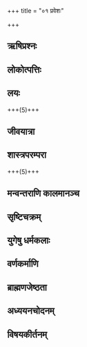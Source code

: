 +++
title = "०१ प्रवेशः"

+++

## ऋषिप्रश्नः
<div class="js_include " url="/kalpAntaram/smRtiH/manuH/vishvAsa_prastutiH/01_praveshaH/001_manum_ekAgram.md"  newLevelForH1="4" title="None" > </div>
  

<div class="js_include " url="/kalpAntaram/smRtiH/manuH/vishvAsa_prastutiH/01_praveshaH/002_bhagavan_sarvavarNAnAm.md"  newLevelForH1="4" title="None" > </div>
  

<div class="js_include " url="/kalpAntaram/smRtiH/manuH/vishvAsa_prastutiH/01_praveshaH/003_tvam_eko.md"  newLevelForH1="4" title="None" > </div>
  

<div class="js_include " url="/kalpAntaram/smRtiH/manuH/vishvAsa_prastutiH/01_praveshaH/004_sa_taiH.md"  newLevelForH1="4" title="None" > </div>
  

## लोकोत्पत्तिः
<div class="js_include " url="/kalpAntaram/smRtiH/manuH/vishvAsa_prastutiH/01_praveshaH/005_AsId_idam.md"  newLevelForH1="4" title="None" > </div>
  

<div class="js_include " url="/kalpAntaram/smRtiH/manuH/vishvAsa_prastutiH/01_praveshaH/006_tataH_svayambhUr.md"  newLevelForH1="4" title="None" > </div>
  

<div class="js_include " url="/kalpAntaram/smRtiH/manuH/vishvAsa_prastutiH/01_praveshaH/007_yo.asAv.md"  newLevelForH1="4" title="None" > </div>
  

<div class="js_include " url="/kalpAntaram/smRtiH/manuH/vishvAsa_prastutiH/01_praveshaH/008_so.abhidhyAya.md"  newLevelForH1="4" title="None" > </div>
  

<div class="js_include " url="/kalpAntaram/smRtiH/manuH/vishvAsa_prastutiH/01_praveshaH/009_tad_aNDam.md"  newLevelForH1="4" title="None" > </div>
  

<div class="js_include " url="/kalpAntaram/smRtiH/manuH/vishvAsa_prastutiH/01_praveshaH/010_Apo_narA.md"  newLevelForH1="4" title="None" > </div>
  

<div class="js_include " url="/kalpAntaram/smRtiH/manuH/vishvAsa_prastutiH/01_praveshaH/011_yat_tat.md"  newLevelForH1="4" title="None" > </div>
  

<div class="js_include " url="/kalpAntaram/smRtiH/manuH/vishvAsa_prastutiH/01_praveshaH/012_tasminn_aNDe.md"  newLevelForH1="4" title="None" > </div>
  

<div class="js_include " url="/kalpAntaram/smRtiH/manuH/vishvAsa_prastutiH/01_praveshaH/013_tAbhyAM_sa.md"  newLevelForH1="4" title="None" > </div>
  

<div class="js_include " url="/kalpAntaram/smRtiH/manuH/vishvAsa_prastutiH/01_praveshaH/014_udbabarhAtmanash_chaiva.md"  newLevelForH1="4" title="None" > </div>
  

<div class="js_include " url="/kalpAntaram/smRtiH/manuH/vishvAsa_prastutiH/01_praveshaH/015_mahAntam_eva.md"  newLevelForH1="4" title="None" > </div>
  

<div class="js_include " url="/kalpAntaram/smRtiH/manuH/vishvAsa_prastutiH/01_praveshaH/016_teShAn_tv.md"  newLevelForH1="4" title="None" > </div>
  

<div class="js_include " url="/kalpAntaram/smRtiH/manuH/vishvAsa_prastutiH/01_praveshaH/017_yan_mUrty-avayavAH.md"  newLevelForH1="4" title="None" > </div>
  

<div class="js_include " url="/kalpAntaram/smRtiH/manuH/vishvAsa_prastutiH/01_praveshaH/018_tad_Avishanti.md"  newLevelForH1="4" title="None" > </div>
  

<div class="js_include " url="/kalpAntaram/smRtiH/manuH/vishvAsa_prastutiH/01_praveshaH/019_teShAm_idam.md"  newLevelForH1="4" title="None" > </div>
  

<div class="js_include " url="/kalpAntaram/smRtiH/manuH/vishvAsa_prastutiH/01_praveshaH/020_AdyAdyasya_guNam.md"  newLevelForH1="4" title="None" > </div>
  

<div class="js_include " url="/kalpAntaram/smRtiH/manuH/vishvAsa_prastutiH/01_praveshaH/021_sarveShAn_tu.md"  newLevelForH1="4" title="None" > </div>
  

<div class="js_include " url="/kalpAntaram/smRtiH/manuH/vishvAsa_prastutiH/01_praveshaH/022_karmAtmanA~n_cha.md"  newLevelForH1="4" title="None" > </div>
  

<div class="js_include " url="/kalpAntaram/smRtiH/manuH/vishvAsa_prastutiH/01_praveshaH/023_agni-vAyu-ravibhyas_tu.md"  newLevelForH1="4" title="None" > </div>
  

<div class="js_include " url="/kalpAntaram/smRtiH/manuH/vishvAsa_prastutiH/01_praveshaH/024_kAla~N_kAlavibhaktIsh.md"  newLevelForH1="4" title="None" > </div>
  

<div class="js_include " url="/kalpAntaram/smRtiH/manuH/vishvAsa_prastutiH/01_praveshaH/025_tapo_vAcham.md"  newLevelForH1="4" title="None" > </div>
  

<div class="js_include " url="/kalpAntaram/smRtiH/manuH/vishvAsa_prastutiH/01_praveshaH/026_karmaNA~n_cha.md"  newLevelForH1="4" title="None" > </div>
  

<div class="js_include " url="/kalpAntaram/smRtiH/manuH/vishvAsa_prastutiH/01_praveshaH/027_aNvyo_mAtrA.md"  newLevelForH1="4" title="None" > </div>
  

<div class="js_include " url="/kalpAntaram/smRtiH/manuH/vishvAsa_prastutiH/01_praveshaH/028_yan_tu.md"  newLevelForH1="4" title="None" > </div>
  

<div class="js_include " url="/kalpAntaram/smRtiH/manuH/vishvAsa_prastutiH/01_praveshaH/029_hiMsrAhiMsre_mRdu-krUre.md"  newLevelForH1="4" title="None" > </div>
  

<div class="js_include " url="/kalpAntaram/smRtiH/manuH/vishvAsa_prastutiH/01_praveshaH/030_yathA_rtu-lingAny.md"  newLevelForH1="4" title="None" > </div>
  

<div class="js_include " url="/kalpAntaram/smRtiH/manuH/vishvAsa_prastutiH/01_praveshaH/031_lokAnAn_tu.md"  newLevelForH1="4" title="None" > </div>
  

<div class="js_include " url="/kalpAntaram/smRtiH/manuH/vishvAsa_prastutiH/01_praveshaH/032_dvidhA_kRtvAtmano.md"  newLevelForH1="4" title="None" > </div>
  

<div class="js_include " url="/kalpAntaram/smRtiH/manuH/vishvAsa_prastutiH/01_praveshaH/033_tapas_taptvAsRjad.md"  newLevelForH1="4" title="None" > </div>
  

<div class="js_include " url="/kalpAntaram/smRtiH/manuH/vishvAsa_prastutiH/01_praveshaH/034_aham_prajAH.md"  newLevelForH1="4" title="None" > </div>
  

<div class="js_include " url="/kalpAntaram/smRtiH/manuH/vishvAsa_prastutiH/01_praveshaH/035_marIchim_atry-angirasau.md"  newLevelForH1="4" title="None" > </div>
  

<div class="js_include " url="/kalpAntaram/smRtiH/manuH/vishvAsa_prastutiH/01_praveshaH/036_ete_manUMs.md"  newLevelForH1="4" title="None" > </div>
  

<div class="js_include " url="/kalpAntaram/smRtiH/manuH/vishvAsa_prastutiH/01_praveshaH/037_yaxa-raxaH-pishAchAMsh_cha.md"  newLevelForH1="4" title="None" > </div>
  

<div class="js_include " url="/kalpAntaram/smRtiH/manuH/vishvAsa_prastutiH/01_praveshaH/038_vidyuto.ashani-meghAMsh.md"  newLevelForH1="4" title="None" > </div>
  

<div class="js_include " url="/kalpAntaram/smRtiH/manuH/vishvAsa_prastutiH/01_praveshaH/039_kinnarAn_vAnarAn.md"  newLevelForH1="4" title="None" > </div>
  

<div class="js_include " url="/kalpAntaram/smRtiH/manuH/vishvAsa_prastutiH/01_praveshaH/040_kRmi-kITa-patangAMsh_cha.md"  newLevelForH1="4" title="None" > </div>
  

<div class="js_include " url="/kalpAntaram/smRtiH/manuH/vishvAsa_prastutiH/01_praveshaH/041_evam_etair.md"  newLevelForH1="4" title="None" > </div>
  

<div class="js_include " url="/kalpAntaram/smRtiH/manuH/vishvAsa_prastutiH/01_praveshaH/042_yeShAn_tu.md"  newLevelForH1="4" title="None" > </div>
  

<div class="js_include " url="/kalpAntaram/smRtiH/manuH/vishvAsa_prastutiH/01_praveshaH/043_pashavash_cha.md"  newLevelForH1="4" title="None" > </div>
  

<div class="js_include " url="/kalpAntaram/smRtiH/manuH/vishvAsa_prastutiH/01_praveshaH/044_aNDAjAH_paxiNaH.md"  newLevelForH1="4" title="None" > </div>
  

<div class="js_include " url="/kalpAntaram/smRtiH/manuH/vishvAsa_prastutiH/01_praveshaH/045_svedajan_daMsha-mashakam.md"  newLevelForH1="4" title="None" > </div>
  

<div class="js_include " url="/kalpAntaram/smRtiH/manuH/vishvAsa_prastutiH/01_praveshaH/046_udbhijjAH_sthAvarAH.md"  newLevelForH1="4" title="None" > </div>
  

<div class="js_include " url="/kalpAntaram/smRtiH/manuH/vishvAsa_prastutiH/01_praveshaH/047_apuShpAH_phalavanto.md"  newLevelForH1="4" title="None" > </div>
  

<div class="js_include " url="/kalpAntaram/smRtiH/manuH/vishvAsa_prastutiH/01_praveshaH/048_guchCha-gulman_tu.md"  newLevelForH1="4" title="None" > </div>
  

<div class="js_include " url="/kalpAntaram/smRtiH/manuH/vishvAsa_prastutiH/01_praveshaH/049_tamasA_bahu-rUpeNa.md"  newLevelForH1="4" title="None" > </div>
  

<div class="js_include " url="/kalpAntaram/smRtiH/manuH/vishvAsa_prastutiH/01_praveshaH/050_etad-antAs_tu.md"  newLevelForH1="4" title="None" > </div>
  

<div class="js_include " url="/kalpAntaram/smRtiH/manuH/vishvAsa_prastutiH/01_praveshaH/051_evaM_sarvam.md"  newLevelForH1="4" title="None" > </div>
  

## लयः
<div class="js_include " url="/kalpAntaram/smRtiH/manuH/vishvAsa_prastutiH/01_praveshaH/052_yadA_sa.md"  newLevelForH1="4" title="None" > </div>
+++(5)+++  

<div class="js_include " url="/kalpAntaram/smRtiH/manuH/vishvAsa_prastutiH/01_praveshaH/053_tasmin_svapiti.md"  newLevelForH1="4" title="None" > </div>
  

<div class="js_include " url="/kalpAntaram/smRtiH/manuH/vishvAsa_prastutiH/01_praveshaH/054_yugapat_tu.md"  newLevelForH1="4" title="None" > </div>
  

## जीवयात्रा
<div class="js_include " url="/kalpAntaram/smRtiH/manuH/vishvAsa_prastutiH/01_praveshaH/055_tamo.ayam.md"  newLevelForH1="4" title="None" > </div>
  

<div class="js_include " url="/kalpAntaram/smRtiH/manuH/vishvAsa_prastutiH/01_praveshaH/056_yadANumAtriko_bhUtvA.md"  newLevelForH1="4" title="None" > </div>
  

<div class="js_include " url="/kalpAntaram/smRtiH/manuH/vishvAsa_prastutiH/01_praveshaH/057_evaM_sa.md"  newLevelForH1="4" title="None" > </div>
  

## शास्त्रपरम्परा
<div class="js_include " url="/kalpAntaram/smRtiH/manuH/vishvAsa_prastutiH/01_praveshaH/058_idaM_shAstram.md"  newLevelForH1="4" title="None" > </div>
  

<div class="js_include " url="/kalpAntaram/smRtiH/manuH/vishvAsa_prastutiH/01_praveshaH/059_etad_vo.md"  newLevelForH1="4" title="None" > </div>
+++(5)+++  

<div class="js_include " url="/kalpAntaram/smRtiH/manuH/vishvAsa_prastutiH/01_praveshaH/060_tatas_tathA.md"  newLevelForH1="4" title="None" > </div>
  

## मन्वन्तराणि कालमानञ्च
<div class="js_include " url="/kalpAntaram/smRtiH/manuH/vishvAsa_prastutiH/01_praveshaH/061_svAyambhuvasyA-sya_manoH.md"  newLevelForH1="4" title="None" > </div>
  

<div class="js_include " url="/kalpAntaram/smRtiH/manuH/vishvAsa_prastutiH/01_praveshaH/062_svArochiShash_chottamash.md"  newLevelForH1="4" title="None" > </div>
  

<div class="js_include " url="/kalpAntaram/smRtiH/manuH/vishvAsa_prastutiH/01_praveshaH/063_svAyambhuvAdyAH_saptaite.md"  newLevelForH1="4" title="None" > </div>
  

<div class="js_include " url="/kalpAntaram/smRtiH/manuH/vishvAsa_prastutiH/01_praveshaH/064_nimeShA_dasha.md"  newLevelForH1="4" title="None" > </div>
  

<div class="js_include " url="/kalpAntaram/smRtiH/manuH/vishvAsa_prastutiH/01_praveshaH/065_ahorAtre_vibhajate.md"  newLevelForH1="4" title="None" > </div>
  

<div class="js_include " url="/kalpAntaram/smRtiH/manuH/vishvAsa_prastutiH/01_praveshaH/066_pitrye_rAtry-ahanI.md"  newLevelForH1="4" title="None" > </div>
  

<div class="js_include " url="/kalpAntaram/smRtiH/manuH/vishvAsa_prastutiH/01_praveshaH/067_daive_rAtry-ahanI.md"  newLevelForH1="4" title="None" > </div>
  

<div class="js_include " url="/kalpAntaram/smRtiH/manuH/vishvAsa_prastutiH/01_praveshaH/068_brAhmasya_tu.md"  newLevelForH1="4" title="None" > </div>
  

<div class="js_include " url="/kalpAntaram/smRtiH/manuH/vishvAsa_prastutiH/01_praveshaH/069_chatvAry_AhuH.md"  newLevelForH1="4" title="None" > </div>
  

<div class="js_include " url="/kalpAntaram/smRtiH/manuH/vishvAsa_prastutiH/01_praveshaH/070_itareShu_sa-sandhyeShu.md"  newLevelForH1="4" title="None" > </div>
  

<div class="js_include " url="/kalpAntaram/smRtiH/manuH/vishvAsa_prastutiH/01_praveshaH/071_yad_etat.md"  newLevelForH1="4" title="None" > </div>
  

<div class="js_include " url="/kalpAntaram/smRtiH/manuH/vishvAsa_prastutiH/01_praveshaH/072_daivikAnAM_yugAnAm.md"  newLevelForH1="4" title="None" > </div>
  

<div class="js_include " url="/kalpAntaram/smRtiH/manuH/vishvAsa_prastutiH/01_praveshaH/073_tad_vai.md"  newLevelForH1="4" title="None" > </div>
  

## सृष्टिचक्रम्
<div class="js_include " url="/kalpAntaram/smRtiH/manuH/vishvAsa_prastutiH/01_praveshaH/074_tasya_so.md"  newLevelForH1="4" title="None" > </div>
  

<div class="js_include " url="/kalpAntaram/smRtiH/manuH/vishvAsa_prastutiH/01_praveshaH/075_manaH_sRShTim.md"  newLevelForH1="4" title="None" > </div>
  

<div class="js_include " url="/kalpAntaram/smRtiH/manuH/vishvAsa_prastutiH/01_praveshaH/076_AkAshAt_tu.md"  newLevelForH1="4" title="None" > </div>
  

<div class="js_include " url="/kalpAntaram/smRtiH/manuH/vishvAsa_prastutiH/01_praveshaH/077_vAyor_api.md"  newLevelForH1="4" title="None" > </div>
  

<div class="js_include " url="/kalpAntaram/smRtiH/manuH/vishvAsa_prastutiH/01_praveshaH/078_jyotiShash_cha.md"  newLevelForH1="4" title="None" > </div>
  

<div class="js_include " url="/kalpAntaram/smRtiH/manuH/vishvAsa_prastutiH/01_praveshaH/079_yad_prAg.md"  newLevelForH1="4" title="None" > </div>
  

<div class="js_include " url="/kalpAntaram/smRtiH/manuH/vishvAsa_prastutiH/01_praveshaH/080_manvantarANy_asankhyAni.md"  newLevelForH1="4" title="None" > </div>
  

## युगेषु धर्मकलाः
<div class="js_include " url="/kalpAntaram/smRtiH/manuH/vishvAsa_prastutiH/01_praveshaH/081_chatuShpAt_sakalo.md"  newLevelForH1="4" title="None" > </div>
  

<div class="js_include " url="/kalpAntaram/smRtiH/manuH/vishvAsa_prastutiH/01_praveshaH/082_itareShv_AgamAd.md"  newLevelForH1="4" title="None" > </div>
  

<div class="js_include " url="/kalpAntaram/smRtiH/manuH/vishvAsa_prastutiH/01_praveshaH/083_arogAH_sarvasiddhArthAsh.md"  newLevelForH1="4" title="None" > </div>
  

<div class="js_include " url="/kalpAntaram/smRtiH/manuH/vishvAsa_prastutiH/01_praveshaH/084_vedoktam_Ayur.md"  newLevelForH1="4" title="None" > </div>
  

<div class="js_include " url="/kalpAntaram/smRtiH/manuH/vishvAsa_prastutiH/01_praveshaH/085_anye_kRtayuge.md"  newLevelForH1="4" title="None" > </div>
  

<div class="js_include " url="/kalpAntaram/smRtiH/manuH/vishvAsa_prastutiH/01_praveshaH/086_tapaH_param.md"  newLevelForH1="4" title="None" > </div>
  

## वर्णकर्माणि
<div class="js_include " url="/kalpAntaram/smRtiH/manuH/vishvAsa_prastutiH/01_praveshaH/087_sarvasyA-sya_tu.md"  newLevelForH1="4" title="None" > </div>
  

<div class="js_include " url="/kalpAntaram/smRtiH/manuH/vishvAsa_prastutiH/01_praveshaH/088_adhyApanam_adhyayanam.md"  newLevelForH1="4" title="None" > </div>
  

<div class="js_include " url="/kalpAntaram/smRtiH/manuH/vishvAsa_prastutiH/01_praveshaH/089_prajAnAM_raxaNam.md"  newLevelForH1="4" title="None" > </div>
  

<div class="js_include " url="/kalpAntaram/smRtiH/manuH/vishvAsa_prastutiH/01_praveshaH/090_pashUnAM_raxaNam.md"  newLevelForH1="4" title="None" > </div>
  

<div class="js_include " url="/kalpAntaram/smRtiH/manuH/vishvAsa_prastutiH/01_praveshaH/091_ekam_eva.md"  newLevelForH1="4" title="None" > </div>
  

## ब्राह्मणजेष्ठता
<div class="js_include " url="/kalpAntaram/smRtiH/manuH/vishvAsa_prastutiH/01_praveshaH/092_Urdhvan_nAbher.md"  newLevelForH1="4" title="None" > </div>
  

<div class="js_include " url="/kalpAntaram/smRtiH/manuH/vishvAsa_prastutiH/01_praveshaH/093_uttamAngodbhavAj_jyeShThyAd.md"  newLevelForH1="4" title="None" > </div>
  

<div class="js_include " url="/kalpAntaram/smRtiH/manuH/vishvAsa_prastutiH/01_praveshaH/094_taM_hi.md"  newLevelForH1="4" title="None" > </div>
  

<div class="js_include " url="/kalpAntaram/smRtiH/manuH/vishvAsa_prastutiH/01_praveshaH/095_yasyAsyena_sadAshnanti.md"  newLevelForH1="4" title="None" > </div>
  

<div class="js_include " url="/kalpAntaram/smRtiH/manuH/vishvAsa_prastutiH/01_praveshaH/096_bhUtAnAm_prANinaH.md"  newLevelForH1="4" title="None" > </div>
  

<div class="js_include " url="/kalpAntaram/smRtiH/manuH/vishvAsa_prastutiH/01_praveshaH/097_brAhmaNeShu_cha.md"  newLevelForH1="4" title="None" > </div>
  

<div class="js_include " url="/kalpAntaram/smRtiH/manuH/vishvAsa_prastutiH/01_praveshaH/098_utpattir_eva.md"  newLevelForH1="4" title="None" > </div>
  

<div class="js_include " url="/kalpAntaram/smRtiH/manuH/vishvAsa_prastutiH/01_praveshaH/099_brAhmaNo_jAyamAno.md"  newLevelForH1="4" title="None" > </div>
  

<div class="js_include " url="/kalpAntaram/smRtiH/manuH/vishvAsa_prastutiH/01_praveshaH/100_sarvaM_svam.md"  newLevelForH1="4" title="None" > </div>
  

<div class="js_include " url="/kalpAntaram/smRtiH/manuH/vishvAsa_prastutiH/01_praveshaH/101_svam_eva.md"  newLevelForH1="4" title="None" > </div>
  

<div class="js_include " url="/kalpAntaram/smRtiH/manuH/vishvAsa_prastutiH/01_praveshaH/102_tasya_karmavivekArtham.md"  newLevelForH1="4" title="None" > </div>
  

## अध्ययनचोदनम्
<div class="js_include " url="/kalpAntaram/smRtiH/manuH/vishvAsa_prastutiH/01_praveshaH/103_viduShA_brAhmaNenedam.md"  newLevelForH1="4" title="None" > </div>
  

<div class="js_include " url="/kalpAntaram/smRtiH/manuH/vishvAsa_prastutiH/01_praveshaH/104_idaM_shAstram.md"  newLevelForH1="4" title="None" > </div>
  

<div class="js_include " url="/kalpAntaram/smRtiH/manuH/vishvAsa_prastutiH/01_praveshaH/105_punAti_panktim.md"  newLevelForH1="4" title="None" > </div>
  

<div class="js_include " url="/kalpAntaram/smRtiH/manuH/vishvAsa_prastutiH/01_praveshaH/106_idaM_svastyayanam.md"  newLevelForH1="4" title="None" > </div>
  

<div class="js_include " url="/kalpAntaram/smRtiH/manuH/vishvAsa_prastutiH/01_praveshaH/107_asmin_dharmo.md"  newLevelForH1="4" title="None" > </div>
  

<div class="js_include " url="/kalpAntaram/smRtiH/manuH/vishvAsa_prastutiH/01_praveshaH/108_AchAraH_paramo.md"  newLevelForH1="4" title="None" > </div>
  

<div class="js_include " url="/kalpAntaram/smRtiH/manuH/vishvAsa_prastutiH/01_praveshaH/109_AchArAd_vichyuto.md"  newLevelForH1="4" title="None" > </div>
  

## विषयकीर्तनम्
<div class="js_include " url="/kalpAntaram/smRtiH/manuH/vishvAsa_prastutiH/01_praveshaH/110_evam_AchArato.md"  newLevelForH1="4" title="None" > </div>
  

<div class="js_include " url="/kalpAntaram/smRtiH/manuH/vishvAsa_prastutiH/01_praveshaH/111_jagatash_cha.md"  newLevelForH1="4" title="None" > </div>
  

<div class="js_include " url="/kalpAntaram/smRtiH/manuH/vishvAsa_prastutiH/01_praveshaH/112_dArAdhigamana~n_chaiva.md"  newLevelForH1="4" title="None" > </div>
  

<div class="js_include " url="/kalpAntaram/smRtiH/manuH/vishvAsa_prastutiH/01_praveshaH/113_vRttInAM_laxaNam.md"  newLevelForH1="4" title="None" > </div>
  

<div class="js_include " url="/kalpAntaram/smRtiH/manuH/vishvAsa_prastutiH/01_praveshaH/114_strIdharma-yogan_tApasyam.md"  newLevelForH1="4" title="None" > </div>
  

<div class="js_include " url="/kalpAntaram/smRtiH/manuH/vishvAsa_prastutiH/01_praveshaH/115_sAxiprashna-vidhAna~n_cha.md"  newLevelForH1="4" title="None" > </div>
  

<div class="js_include " url="/kalpAntaram/smRtiH/manuH/vishvAsa_prastutiH/01_praveshaH/116_vaishya-shUdropachAra~n_cha.md"  newLevelForH1="4" title="None" > </div>
  

<div class="js_include " url="/kalpAntaram/smRtiH/manuH/vishvAsa_prastutiH/01_praveshaH/117_saMsAragamana~n_chaiva.md"  newLevelForH1="4" title="None" > </div>
  

<div class="js_include " url="/kalpAntaram/smRtiH/manuH/vishvAsa_prastutiH/01_praveshaH/118_deshadharmA~n_jAtidharmAn.md"  newLevelForH1="4" title="None" > </div>
  

<div class="js_include " url="/kalpAntaram/smRtiH/manuH/vishvAsa_prastutiH/01_praveshaH/119_yathedam_uktavA~n.md"  newLevelForH1="4" title="None" > </div>
  
